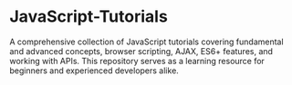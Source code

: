 # JavaScript-Tutorials
A comprehensive collection of JavaScript tutorials covering fundamental and advanced concepts, browser scripting, AJAX, ES6+ features, and working with APIs. This repository serves as a learning resource for beginners and experienced developers alike.
